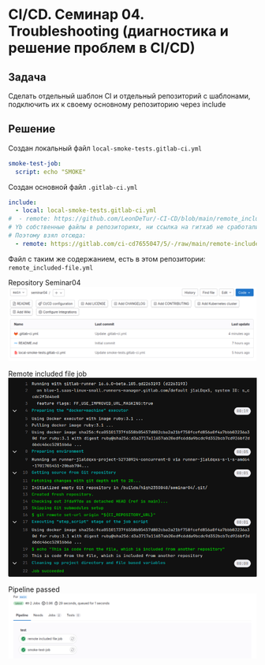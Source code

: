 # CI/CD. Семинар 04. Troubleshooting (диагностика и решение проблем в CI/CD)

## Задача
Сделать отдельный шаблон CI и отдельный репозиторий с шаблонами, подключить их к своему основному репозиторию через include




## Решение
Создан локальный файл `local-smoke-tests.gitlab-ci.yml`

```yaml
smoke-test-job:
  script: echo "SMOKE"
```

Создан основной файл `.gitlab-ci.yml`

```yaml
include:
  - local: local-smoke-tests.gitlab-ci.yml
#  - remote: https://github.com/LeonDeTur/-CI-CD/blob/main/remote_included-file.yml
# Yb cобственные файлы в репозиториях, ни ссылка на гитхаб не сработали
# Поэтому взял отсюда:
  - remote: https://gitlab.com/ci-cd7655047/5/-/raw/main/remote-included-file.yml
```

Файл с таким же содержанием, есть в этом репозитории: `remote_included-file.yml`



Repository Seminar04
![repository](https://github.com/LeonDeTur/-CI-CD/blob/main/1.png)

Remote included file job
![remote included file job](https://github.com/LeonDeTur/-CI-CD/blob/main/2.png)

Pipeline passed
![pipeline passed](https://github.com/LeonDeTur/-CI-CD/blob/main/3.png)

